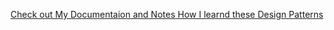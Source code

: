[Check out My Documentaion and Notes How I learnd these Design Patterns](https://noureldinelabyad.notion.site/Design-patterns-7312f5f8c4c14171b77427dfe36125be?pvs=4)
